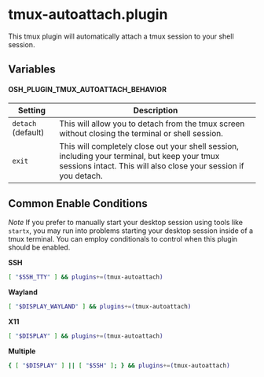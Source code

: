 # tmux-autoattach.plugin

This tmux plugin will automatically attach a tmux session to your shell session.

## Variables

#### OSH_PLUGIN_TMUX_AUTOATTACH_BEHAVIOR

| Setting            | Description                                                                                                                                                      |
|--------------------|------------------------------------------------------------------------------------------------------------------------------------------------------------------|
| `detach` (default) | This will allow you to detach from the tmux screen without closing the terminal or shell session.                                                                |
| `exit`             | This will completely close out your shell session, including your terminal, but keep your tmux sessions intact. This will also close your session if you detach. |

## Common Enable Conditions

*Note* If you prefer to manually start your desktop session using tools like `startx`, you may run into problems starting your desktop session inside of a tmux terminal. You can employ conditionals to control when this plugin should be enabled.

**SSH**

```bash
[ "$SSH_TTY" ] && plugins+=(tmux-autoattach)
```

**Wayland**

```bash
[ "$DISPLAY_WAYLAND" ] && plugins+=(tmux-autoattach)
```

**X11**

```bash
[ "$DISPLAY" ] && plugins+=(tmux-autoattach)
```

**Multiple**

```bash
{ [ "$DISPLAY" ] || [ "$SSH" ]; } && plugins+=(tmux-autoattach)
```

